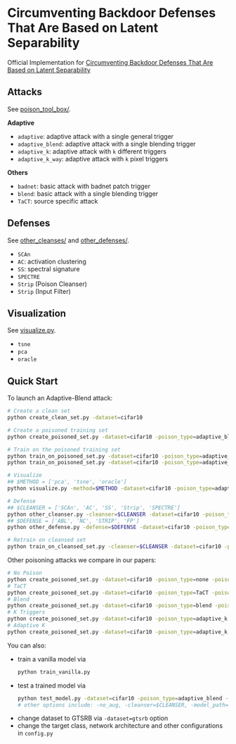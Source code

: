 # Circumventing Backdoor Defenses That Are Based on Latent Separability

Official Implementation for [Circumventing Backdoor Defenses That Are Based on Latent Separability](https://arxiv.org/abs/2205.13613)



## Attacks

See [poison_tool_box/](poison_tool_box/).

**Adaptive**
- `adaptive`: adaptive attack with a single general trigger
- `adaptive_blend`: adaptive attack with a single blending trigger
- `adaptive_k`: adaptive attack with `k` different triggers
- `adaptive_k_way`: adaptive attack with `k` pixel triggers

**Others**
- `badnet`: basic attack with badnet patch trigger
- `blend`: basic attack with a single blending trigger
- `TaCT`: source specific attack





## Defenses

See [other_cleanses/](other_cleansers/) and [other_defenses/](other_defenses/).

- `SCAn`
- `AC`: activation clustering
- `SS`: spectral signature
- `SPECTRE`
- `Strip` (Poison Cleanser)
- `Strip` (Input Filter)





## Visualization

See [visualize.py](visualize.py).

- `tsne`
- `pca`
- `oracle`





## Quick Start

To launch an Adaptive-Blend attack:
```bash
# Create a clean set
python create_clean_set.py -dataset=cifar10

# Create a poisoned training set
python create_poisoned_set.py -dataset=cifar10 -poison_type=adaptive_blend -poison_rate=0.005 -cover_rate=0.005

# Train on the poisoned training set
python train_on_poisoned_set.py -dataset=cifar10 -poison_type=adaptive_blend -poison_rate=0.005 -cover_rate=0.005
python train_on_poisoned_set.py -dataset=cifar10 -poison_type=adaptive_blend -poison_rate=0.005 -cover_rate=0.005 -no_aug

# Visualize
## $METHOD = ['pca', 'tsne', 'oracle']
python visualize.py -method=$METHOD -dataset=cifar10 -poison_type=adaptive_blend -poison_rate=0.005 -cover_rate=0.005

# Defense
## $CLEANSER = ['SCAn', 'AC', 'SS', 'Strip', 'SPECTRE']
python other_cleanser.py -cleanser=$CLEANSER -dataset=cifar10 -poison_type=adaptive_blend -poison_rate=0.005 -cover_rate=0.005
## $DEFENSE = ['ABL', 'NC', 'STRIP', 'FP']
python other_defense.py -defense=$DEFENSE -dataset=cifar10 -poison_type=adaptive_blend -poison_rate=0.005 -cover_rate=0.005

# Retrain on cleansed set
python train_on_cleansed_set.py -cleanser=$CLEANSER -dataset=cifar10 -poison_type=adaptive_blend -poison_rate=0.005 -cover_rate=0.005
```

Other poisoning attacks we compare in our papers:
```bash
# No Poison
python create_poisoned_set.py -dataset=cifar10 -poison_type=none -poison_rate=0
# TaCT
python create_poisoned_set.py -dataset=cifar10 -poison_type=TaCT -poison_rate=0.005 -cover_rate=0.005
# Blend
python create_poisoned_set.py -dataset=cifar10 -poison_type=blend -poison_rate=0.005
# K Triggers
python create_poisoned_set.py -dataset=cifar10 -poison_type=adaptive_k -poison_rate=0.005 -cover_rate=0
# Adaptive K
python create_poisoned_set.py -dataset=cifar10 -poison_type=adaptive_k -poison_rate=0.005 -cover_rate=0.01

```

You can also:
- train a vanilla model via
    ```bash
    python train_vanilla.py
    ```
- test a trained model via
    ```bash
    python test_model.py -dataset=cifar10 -poison_type=adaptive_blend -poison_rate=0.005 -cover_rate=0.005
    # other options include: -no_aug, -cleanser=$CLEANSER, -model_path=$MODEL_PATH, see our code for details
    ```
- change dataset to GTSRB via `-dataset=gtsrb` option
- change the target class, network architecture and other configurations in `config.py`

